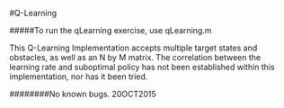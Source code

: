 #Q-Learning

#####To run the qLearning exercise, use qLearning.m

This Q-Learning Implementation accepts multiple target states and obstacles, as well as an N by M matrix.  The correlation between the learning rate and suboptimal policy has not been established within this implementation, nor has it been tried.  

########No known bugs. 20OCT2015
